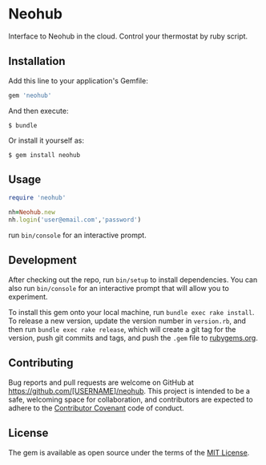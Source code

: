 # Neohub

Interface to Neohub in the cloud. Control your thermostat by ruby script.

## Installation

Add this line to your application's Gemfile:

```ruby
gem 'neohub'
```

And then execute:

    $ bundle

Or install it yourself as:

    $ gem install neohub

## Usage

```ruby
require 'neohub'

nh=Neohub.new
nh.login('user@email.com','password')

```

run `bin/console` for an interactive prompt.

## Development

After checking out the repo, run `bin/setup` to install dependencies. You can also run `bin/console` for an interactive prompt that will allow you to experiment.

To install this gem onto your local machine, run `bundle exec rake install`. To release a new version, update the version number in `version.rb`, and then run `bundle exec rake release`, which will create a git tag for the version, push git commits and tags, and push the `.gem` file to [rubygems.org](https://rubygems.org).

## Contributing

Bug reports and pull requests are welcome on GitHub at https://github.com/[USERNAME]/neohub. This project is intended to be a safe, welcoming space for collaboration, and contributors are expected to adhere to the [Contributor Covenant](http://contributor-covenant.org) code of conduct.


## License

The gem is available as open source under the terms of the [MIT License](http://opensource.org/licenses/MIT).


